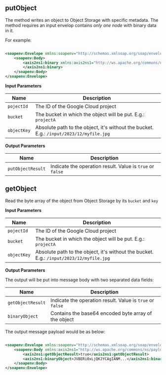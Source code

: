 ## putObject

The method writes an object to Object Storage with specific metadata. The method requires an input envelop contains
_only one node_ with binary data in it.

For example:

```xml

<soapenv:Envelope xmlns:soapenv="http://schemas.xmlsoap.org/soap/envelope/">
    <soapenv:Body>
        <axis2ns1:binary xmlns:axis2ns1="http://ws.apache.org/commons/ns/payload">JVBERi0xLjQKJYCAgIANM...
        </axis2ns1:binary>
    </soapenv:Body>
</soapenv:Envelope>
```

__Input Parameters__

| Name        | Description                                                                             |
|-------------|-----------------------------------------------------------------------------------------|
| `pojectId`  | The ID of the Google Cloud project                                                      
| `bucket`    | The bucket in which the object will be put. E.g.: `projectA`                            
| `objectKey` | Absolute path to the object, it's without the bucket. E.g.: `/input/2023/12/myfile.jpg` 

__Output Parameters__

| Name              | Description                                               |
|-------------------|-----------------------------------------------------------|
| `putObjectResult` | Indicate the operation result. Value is `true` or `false` 

## getObject

Read the byte array of the object from Object Storage by its `bucket` and `key`

__Input Parameters__

| Name        | Description                                                                             |
|-------------|-----------------------------------------------------------------------------------------|
| `pojectId`  | The ID of the Google Cloud project                                                      
| `bucket`    | The bucket in which the object will be put. E.g.: `projectA`                            
| `objectKey` | Absolute path to the object, it's without the bucket. E.g.: `/input/2023/12/myfile.jpg` 

__Output Parameters__

The output will be put into message body with two separated data fields:

| Name              | Description                                               |
|-------------------|-----------------------------------------------------------|
| `getObjectResult` | Indicate the operation result. Value is `true` or `false` 
| `binaryObject`    | Contains the base64 encoded byte array of the object      

The output message payload would be as below:

```xml

<soapenv:Envelope xmlns:soapenv="http://schemas.xmlsoap.org/soap/envelope/">
    <soapenv:Body xmlns:axis2ns1="http://ws.apache.org/commons/ns/payload">
        <axis2ns1:getObjectResult>true</axis2ns1:getObjectResult>
        <axis2ns1:binaryObject>JVBERi0xLjQKJYCAgIANM...</axis2ns1:binaryObject>
    </soapenv:Body>
</soapenv:Envelope>
```